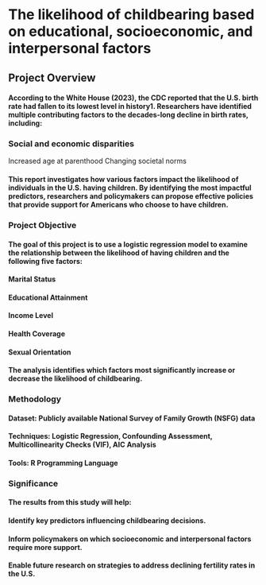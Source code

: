 # The likelihood of childbearing based on educational, socioeconomic, and interpersonal factors

## Project Overview
#### According to the White House (2023), the CDC reported that the U.S. birth rate had fallen to its lowest level in history1. Researchers have identified multiple contributing factors to the decades-long decline in birth rates, including:

### Social and economic disparities
Increased age at parenthood
Changing societal norms
#### This report investigates how various factors impact the likelihood of individuals in the U.S. having children. By identifying the most impactful predictors, researchers and policymakers can propose effective policies that provide support for Americans who choose to have children.

### Project Objective
#### The goal of this project is to use a logistic regression model to examine the relationship between the likelihood of having children and the following five factors:

#### Marital Status
#### Educational Attainment
#### Income Level
#### Health Coverage
#### Sexual Orientation
#### The analysis identifies which factors most significantly increase or decrease the likelihood of childbearing.

### Methodology
#### Dataset: Publicly available National Survey of Family Growth (NSFG) data
#### Techniques: Logistic Regression, Confounding Assessment, Multicollinearity Checks (VIF), AIC Analysis
#### Tools: R Programming Language

### Significance
#### The results from this study will help:

#### Identify key predictors influencing childbearing decisions.
#### Inform policymakers on which socioeconomic and interpersonal factors require more support.
#### Enable future research on strategies to address declining fertility rates in the U.S.

